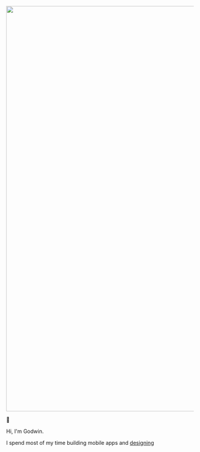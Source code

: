 <p align="center">
<img width="1089" alt="gh" src="https://github.com/godwinnebri/godwinnebri/assets/104990430/31fd0012-9b4b-4298-92bb-113ebb92a7d9">
</p>

🤙

Hi, I'm Godwin.

I spend most of my time building mobile apps and [designing](https://layers.to/gdwyn)

